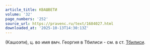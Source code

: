 ```yaml
---
article_title: КВАШВЕТИ
volume: '32'
page_numbers: '252'
source_url: https://pravenc.ru/text/1684027.html
downloaded_at: '2025-10-13T14:30:13Z'
---
```


(Кашоэти), ц. во имя вмч. Георгия в Тбилиси - см. в ст. [Тбилиси](https://pravenc.ru/text/Тбилиси.html).

